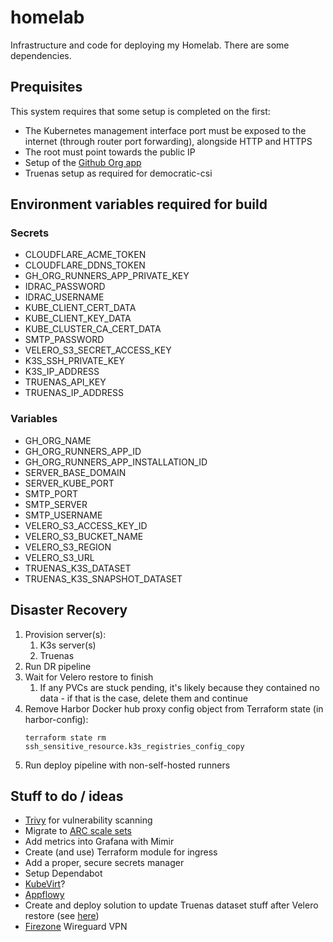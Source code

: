# homelab

Infrastructure and code for deploying my Homelab. There are some dependencies.

## Prequisites

This system requires that some setup is completed on the first:

* The Kubernetes management interface port must be exposed to the internet (through router port forwarding), alongside HTTP and HTTPS
* The root must point towards the public IP
* Setup of the [Github Org app](https://github.com/actions/actions-runner-controller/blob/master/docs/using-arc-across-organizations.md)
* Truenas setup as required for democratic-csi

## Environment variables required for build

### Secrets

* CLOUDFLARE_ACME_TOKEN
* CLOUDFLARE_DDNS_TOKEN
* GH_ORG_RUNNERS_APP_PRIVATE_KEY
* IDRAC_PASSWORD
* IDRAC_USERNAME
* KUBE_CLIENT_CERT_DATA
* KUBE_CLIENT_KEY_DATA
* KUBE_CLUSTER_CA_CERT_DATA
* SMTP_PASSWORD
* VELERO_S3_SECRET_ACCESS_KEY
* K3S_SSH_PRIVATE_KEY
* K3S_IP_ADDRESS
* TRUENAS_API_KEY
* TRUENAS_IP_ADDRESS

### Variables

* GH_ORG_NAME
* GH_ORG_RUNNERS_APP_ID
* GH_ORG_RUNNERS_APP_INSTALLATION_ID
* SERVER_BASE_DOMAIN
* SERVER_KUBE_PORT
* SMTP_PORT
* SMTP_SERVER
* SMTP_USERNAME
* VELERO_S3_ACCESS_KEY_ID
* VELERO_S3_BUCKET_NAME
* VELERO_S3_REGION
* VELERO_S3_URL
* TRUENAS_K3S_DATASET
* TRUENAS_K3S_SNAPSHOT_DATASET

## Disaster Recovery

1. Provision server(s):
   1. K3s server(s)
   2. Truenas
2. Run DR pipeline
3. Wait for Velero restore to finish
   1. If any PVCs are stuck pending, it's likely because they contained no data - if that is the case, delete them and continue
4. Remove Harbor Docker hub proxy config object from Terraform state (in harbor-config):
    ```
    terraform state rm ssh_sensitive_resource.k3s_registries_config_copy
    ```
5. Run deploy pipeline with non-self-hosted runners

## Stuff to do / ideas

* [Trivy](https://github.com/aquasecurity/Trivy) for vulnerability scanning
* Migrate to [ARC scale sets](https://github.com/actions/actions-runner-controller/discussions/2775)
* Add metrics into Grafana with Mimir
* Create (and use) Terraform module for ingress
* Add a proper, secure secrets manager
* Setup Dependabot
* [KubeVirt](https://kubevirt.io/user-guide/operations/installation/)?
* [Appflowy](https://www.appflowy.io/)
* Create and deploy solution to update Truenas dataset stuff after Velero restore (see [here](https://github.com/democratic-csi/democratic-csi/issues/352))
* [Firezone](https://oopflow.medium.com/how-to-deploy-firezone-on-kubernetes-3373c4ac1a86) Wireguard VPN
